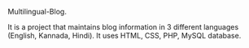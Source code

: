 Multilingual-Blog.


It is a project that maintains blog information in 3 different languages (English, Kannada, Hindi). It uses HTML, CSS, PHP, MySQL database.

